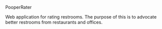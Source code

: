 PooperRater

Web application for rating restrooms. The purpose of this is to advocate better restrooms from restaurants and offices. 
